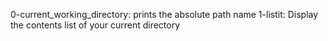 0-current_working_directory: prints the absolute path name
1-listit: Display the contents list of your current directory
